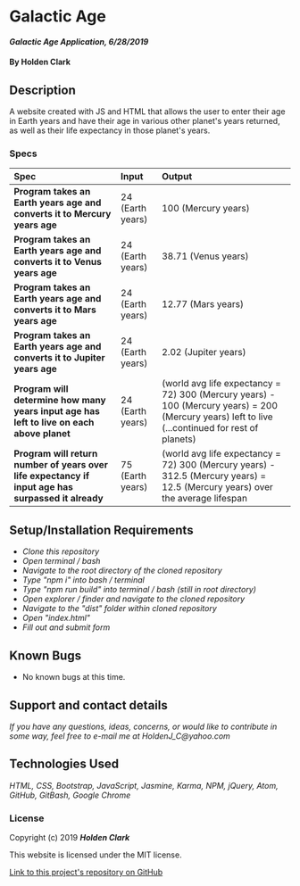 # Galactic Age

#### _Galactic Age Application, 6/28/2019_

#### By **Holden Clark**

## Description

A website created with JS and HTML that allows the user to enter their age in Earth years and have their age in various other planet's years returned, as well as their life expectancy in those planet's years.

### Specs
| Spec | Input | Output |
| :-------------     | :------------- | :------------- |
| **Program takes an Earth years age and converts it to Mercury years age** | 24 (Earth years) | 100 (Mercury years) |
| **Program takes an Earth years age and converts it to Venus years age** | 24 (Earth years) | 38.71 (Venus years) |
| **Program takes an Earth years age and converts it to Mars years age** | 24 (Earth years) | 12.77 (Mars years) |
| **Program takes an Earth years age and converts it to Jupiter years age** | 24 (Earth years) | 2.02 (Jupiter years) |
| **Program will determine how many years input age has left to live on each above planet** | 24 (Earth years) | (world avg life expectancy = 72) 300 (Mercury years) - 100 (Mercury years) = 200 (Mercury years) left to live (...continued for rest of planets) |
| **Program will return number of years over life expectancy if input age has surpassed it already** | 75 (Earth years) | (world avg life expectancy = 72) 300 (Mercury years) - 312.5 (Mercury years) = 12.5 (Mercury years) over the average lifespan |

## Setup/Installation Requirements

* _Clone this repository_
* _Open terminal / bash_
* _Navigate to the root directory of the cloned repository_
* _Type "npm i" into bash / terminal_
* _Type "npm run build" into terminal / bash (still in root directory)_
* _Open explorer / finder and navigate to the cloned repository_
* _Navigate to the "dist" folder within cloned repository_
* _Open "index.html"_
* _Fill out and submit form_


## Known Bugs
* No known bugs at this time.

## Support and contact details

_If you have any questions, ideas, concerns, or would like to contribute in some way, feel free to e-mail me at HoldenJ_C@yahoo.com_

## Technologies Used
_HTML,_
_CSS,_
_Bootstrap,_
_JavaScript,_
_Jasmine,_
_Karma,_
_NPM,_
_jQuery,_
_Atom,_
_GitHub,_
_GitBash,_
_Google Chrome_

### License

Copyright (c) 2019 **_Holden Clark_**

This website is licensed under the MIT license.

[Link to this project's repository on GitHub](https://github.com/HoldenJC/galactic-age)
